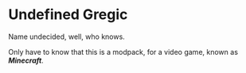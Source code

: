 # Undefined Gregic
Name undecided, well, who knows.

Only have to know that this is a modpack, for a video game, known as ***Minecraft***.
